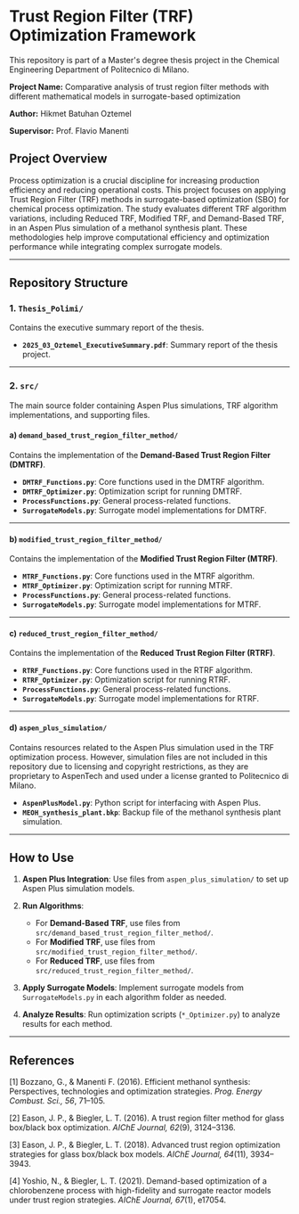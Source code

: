 # Trust Region Filter (TRF) Optimization Framework

This repository is part of a Master's degree thesis project in the Chemical Engineering Department of Politecnico di Milano. 

**Project Name:** Comparative analysis of trust region filter methods with different mathematical models in surrogate-based optimization

**Author:** Hikmet Batuhan Oztemel

**Supervisor:** Prof. Flavio Manenti

## Project Overview

Process optimization is a crucial discipline for increasing production efficiency and reducing operational costs. This project focuses on applying Trust Region Filter (TRF) methods in surrogate-based optimization (SBO) for chemical process optimization. The study evaluates different TRF algorithm variations, including Reduced TRF, Modified TRF, and Demand-Based TRF, in an Aspen Plus simulation of a methanol synthesis plant. These methodologies help improve computational efficiency and optimization performance while integrating complex surrogate models.

---

## **Repository Structure**

### 1. `Thesis_Polimi/`
Contains the executive summary report of the thesis.
- **`2025_03_Oztemel_ExecutiveSummary.pdf`**: Summary report of the thesis project.

---

### 2. `src/`
The main source folder containing Aspen Plus simulations, TRF algorithm implementations, and supporting files.

#### a) `demand_based_trust_region_filter_method/`
Contains the implementation of the **Demand-Based Trust Region Filter (DMTRF)**.

- **`DMTRF_Functions.py`**: Core functions used in the DMTRF algorithm.
- **`DMTRF_Optimizer.py`**: Optimization script for running DMTRF.
- **`ProcessFunctions.py`**: General process-related functions.
- **`SurrogateModels.py`**: Surrogate model implementations for DMTRF.

---

#### b) `modified_trust_region_filter_method/`
Contains the implementation of the **Modified Trust Region Filter (MTRF)**.

- **`MTRF_Functions.py`**: Core functions used in the MTRF algorithm.
- **`MTRF_Optimizer.py`**: Optimization script for running MTRF.
- **`ProcessFunctions.py`**: General process-related functions.
- **`SurrogateModels.py`**: Surrogate model implementations for MTRF.

---

#### c) `reduced_trust_region_filter_method/`
Contains the implementation of the **Reduced Trust Region Filter (RTRF)**.

- **`RTRF_Functions.py`**: Core functions used in the RTRF algorithm.
- **`RTRF_Optimizer.py`**: Optimization script for running RTRF.
- **`ProcessFunctions.py`**: General process-related functions.
- **`SurrogateModels.py`**: Surrogate model implementations for RTRF.

---

#### d) `aspen_plus_simulation/`
Contains resources related to the Aspen Plus simulation used in the TRF optimization process. However, simulation files are not included in this repository due to licensing and copyright restrictions, as they are proprietary to AspenTech and used under a license granted to Politecnico di Milano.

- **`AspenPlusModel.py`**: Python script for interfacing with Aspen Plus.
- **`MEOH_synthesis_plant.bkp`**: Backup file of the methanol synthesis plant simulation.

---

## **How to Use**

1. **Aspen Plus Integration**: Use files from `aspen_plus_simulation/` to set up Aspen Plus simulation models.

2. **Run Algorithms**:
   - For **Demand-Based TRF**, use files from `src/demand_based_trust_region_filter_method/`.
   - For **Modified TRF**, use files from `src/modified_trust_region_filter_method/`.
   - For **Reduced TRF**, use files from `src/reduced_trust_region_filter_method/`.

4. **Apply Surrogate Models**: Implement surrogate models from `SurrogateModels.py` in each algorithm folder as needed.

5. **Analyze Results**: Run optimization scripts (`*_Optimizer.py`) to analyze results for each method.

---

## References

[1] Bozzano, G., & Manenti F. (2016). Efficient methanol synthesis: Perspectives, technologies and optimization strategies. *Prog. Energy Combust. Sci., 56*, 71–105.

[2] Eason, J. P., & Biegler, L. T. (2016). A trust region filter method for glass box/black box optimization. *AIChE Journal, 62*(9), 3124–3136.

[3] Eason, J. P., & Biegler, L. T. (2018). Advanced trust region optimization strategies for glass box/black box models. *AIChE Journal, 64*(11), 3934–3943.

[4] Yoshio, N., & Biegler, L. T. (2021). Demand-based optimization of a chlorobenzene process with high-fidelity and surrogate reactor models under trust region strategies. *AIChE Journal, 67*(1), e17054.

